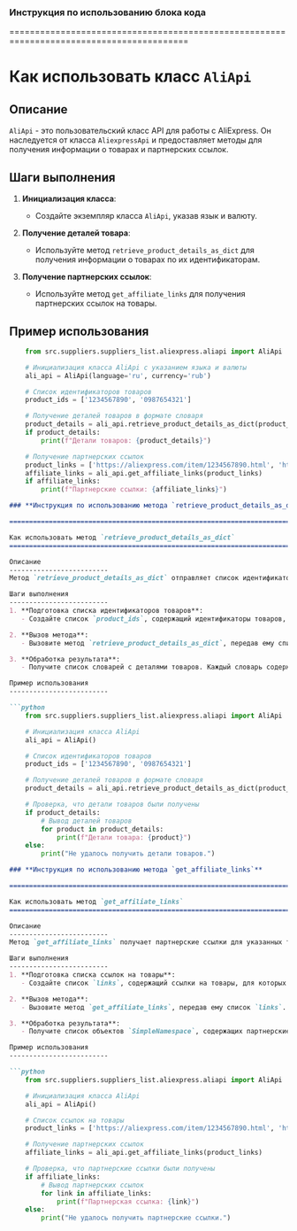 ### **Инструкция по использованию блока кода**

=========================================================================================

Как использовать класс `AliApi`
=========================================================================================

Описание
-------------------------
`AliApi` - это пользовательский класс API для работы с AliExpress. Он наследуется от класса `AliexpressApi` и предоставляет методы для получения информации о товарах и партнерских ссылок.

Шаги выполнения
-------------------------
1. **Инициализация класса**:
   - Создайте экземпляр класса `AliApi`, указав язык и валюту.

2. **Получение деталей товара**:
   - Используйте метод `retrieve_product_details_as_dict` для получения информации о товарах по их идентификаторам.

3. **Получение партнерских ссылок**:
   - Используйте метод `get_affiliate_links` для получения партнерских ссылок на товары.

Пример использования
-------------------------

```python
    from src.suppliers.suppliers_list.aliexpress.aliapi import AliApi

    # Инициализация класса AliApi с указанием языка и валюты
    ali_api = AliApi(language='ru', currency='rub')

    # Список идентификаторов товаров
    product_ids = ['1234567890', '0987654321']

    # Получение деталей товаров в формате словаря
    product_details = ali_api.retrieve_product_details_as_dict(product_ids)
    if product_details:
        print(f"Детали товаров: {product_details}")

    # Получение партнерских ссылок
    product_links = ['https://aliexpress.com/item/1234567890.html', 'https://aliexpress.com/item/0987654321.html']
    affiliate_links = ali_api.get_affiliate_links(product_links)
    if affiliate_links:
        print(f"Партнерские ссылки: {affiliate_links}")
```
```markdown
### **Инструкция по использованию метода `retrieve_product_details_as_dict`**

=========================================================================================

Как использовать метод `retrieve_product_details_as_dict`
=========================================================================================

Описание
-------------------------
Метод `retrieve_product_details_as_dict` отправляет список идентификаторов товаров в AliExpress и получает список объектов `SimpleNamespace` с описаниями товаров, преобразуя их в словари.

Шаги выполнения
-------------------------
1. **Подготовка списка идентификаторов товаров**:
   - Создайте список `product_ids`, содержащий идентификаторы товаров, информацию о которых необходимо получить.

2. **Вызов метода**:
   - Вызовите метод `retrieve_product_details_as_dict`, передав ему список `product_ids`.

3. **Обработка результата**:
   - Получите список словарей с деталями товаров. Каждый словарь содержит информацию об одном товаре.

Пример использования
-------------------------

```python
    from src.suppliers.suppliers_list.aliexpress.aliapi import AliApi

    # Инициализация класса AliApi
    ali_api = AliApi()

    # Список идентификаторов товаров
    product_ids = ['1234567890', '0987654321']

    # Получение деталей товаров в формате словаря
    product_details = ali_api.retrieve_product_details_as_dict(product_ids)

    # Проверка, что детали товаров были получены
    if product_details:
        # Вывод деталей товаров
        for product in product_details:
            print(f"Детали товара: {product}")
    else:
        print("Не удалось получить детали товаров.")
```
```markdown
### **Инструкция по использованию метода `get_affiliate_links`**

=========================================================================================

Как использовать метод `get_affiliate_links`
=========================================================================================

Описание
-------------------------
Метод `get_affiliate_links` получает партнерские ссылки для указанных товаров.

Шаги выполнения
-------------------------
1. **Подготовка списка ссылок на товары**:
   - Создайте список `links`, содержащий ссылки на товары, для которых необходимо получить партнерские ссылки.

2. **Вызов метода**:
   - Вызовите метод `get_affiliate_links`, передав ему список `links`.

3. **Обработка результата**:
   - Получите список объектов `SimpleNamespace`, содержащих партнерские ссылки.

Пример использования
-------------------------

```python
    from src.suppliers.suppliers_list.aliexpress.aliapi import AliApi

    # Инициализация класса AliApi
    ali_api = AliApi()

    # Список ссылок на товары
    product_links = ['https://aliexpress.com/item/1234567890.html', 'https://aliexpress.com/item/0987654321.html']

    # Получение партнерских ссылок
    affiliate_links = ali_api.get_affiliate_links(product_links)

    # Проверка, что партнерские ссылки были получены
    if affiliate_links:
        # Вывод партнерских ссылок
        for link in affiliate_links:
            print(f"Партнерская ссылка: {link}")
    else:
        print("Не удалось получить партнерские ссылки.")